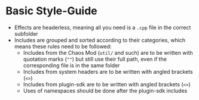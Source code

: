 # Basic Style-Guide
- Effects are headerless, meaning all you need is a `.cpp` file in the correct subfolder
- Includes are grouped and sorted according to their categories, which means these rules need to be followed:
    - Includes from the Chaos Mod (`util/` and such) are to be written with quotation marks (`""`) but still use their full path, even if the corresponding file is in the same folder
    - Includes from system headers are to be written with angled brackets (`<>`)
    - Includes from plugin-sdk are to be written with angled brackets (`<>`)
    - Uses of namespaces should be done after the plugin-sdk includes